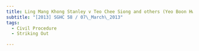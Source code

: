 ```yaml
---
title: Ling Mang Khong Stanley v Teo Chee Siong and others (Yeo Boon Hwa, third party) 
subtitle: "[2013] SGHC 58 / 07\_March\_2013"
tags:
  - Civil Procedure
  - Striking Out

---
```



